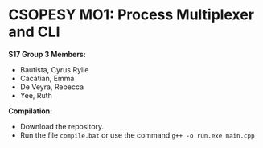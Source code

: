 # CSOPESY MO1: Process Multiplexer and CLI 

**S17 Group 3 Members:**
- Bautista, Cyrus Rylie
- Cacatian, Emma
- De Veyra, Rebecca
- Yee, Ruth



**Compilation:**
- Download the repository.
- Run the file `compile.bat` or use the command `g++ -o run.exe main.cpp`


